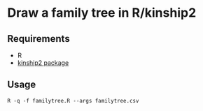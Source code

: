 # Draw a family tree in R/kinship2

## Requirements
* R
* [kinship2 package](http://cran.r-project.org/web/packages/kinship2/index.html)

## Usage

    R -q -f familytree.R --args familytree.csv
